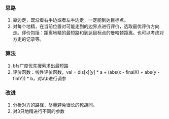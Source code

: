 ### 思路

1. 靠边走，既沿着右手边或者左手边走，一定能到达目标点。
1. 对每个地精，在当前位置对可能走到的边界点进行评价，选取最优评价方向走。评价包括：距离地精的最短路和到达目标点的曼哈顿距离。也可以考虑对方走的记录等。

### 算法

1. bfs广度优先搜索求出最短路
1. 评价函数：线性评价函数，val = dis[x][y] * a + (abs(x - finalX) + abs(y - finlY)) * b，对a\b进行调参

### 改进

1. 分析对方的路径，尽量避免很长的死胡同。
1. 对3只地精进行不同的参数
